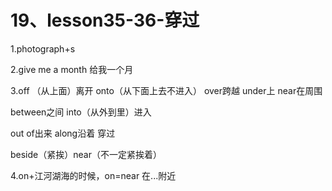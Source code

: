 

# 19、lesson35-36-穿过





1.photograph+s

2.give me a month 给我一个月

3.off （从上面）离开  onto（从下面上去不进入） over跨越  under上 near在周围

between之间 into（从外到里）进入 

out of出来 along沿着 穿过

beside（紧挨）near（不一定紧挨着）

4.on+江河湖海的时候，on=near 在...附近 



